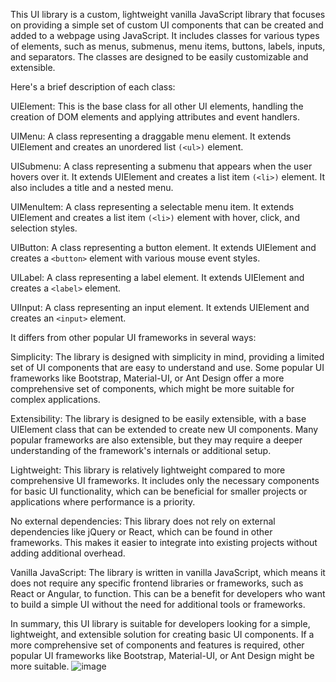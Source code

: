 This UI library is a custom, lightweight vanilla JavaScript library that focuses on providing a simple set of custom UI components that can be created and added to a webpage using JavaScript. It includes classes for various types of elements, such as menus, submenus, menu items, buttons, labels, inputs, and separators. The classes are designed to be easily customizable and extensible. 

Here's a brief description of each class:

UIElement: This is the base class for all other UI elements, handling the creation of DOM elements and applying attributes and event handlers.

UIMenu: A class representing a draggable menu element. It extends UIElement and creates an unordered list ```(<ul>)``` element.

UISubmenu: A class representing a submenu that appears when the user hovers over it. It extends UIElement and creates a list item ```(<li>)``` element. It also includes a title and a nested menu.

UIMenuItem: A class representing a selectable menu item. It extends UIElement and creates a list item ```(<li>)``` element with hover, click, and selection styles.

UIButton: A class representing a button element. It extends UIElement and creates a ```<button>``` element with various mouse event styles.

UILabel: A class representing a label element. It extends UIElement and creates a ```<label>``` element.

UIInput: A class representing an input element. It extends UIElement and creates an ```<input>``` element.

It differs from other popular UI frameworks in several ways:

Simplicity: The library is designed with simplicity in mind, providing a limited set of UI components that are easy to understand and use. Some popular UI frameworks like Bootstrap, Material-UI, or Ant Design offer a more comprehensive set of components, which might be more suitable for complex applications.

Extensibility: The library is designed to be easily extensible, with a base UIElement class that can be extended to create new UI components. Many popular frameworks are also extensible, but they may require a deeper understanding of the framework's internals or additional setup.

Lightweight: This library is relatively lightweight compared to more comprehensive UI frameworks. It includes only the necessary components for basic UI functionality, which can be beneficial for smaller projects or applications where performance is a priority.

No external dependencies: This library does not rely on external dependencies like jQuery or React, which can be found in other frameworks. This makes it easier to integrate into existing projects without adding additional overhead.

Vanilla JavaScript: The library is written in vanilla JavaScript, which means it does not require any specific frontend libraries or frameworks, such as React or Angular, to function. This can be a benefit for developers who want to build a simple UI without the need for additional tools or frameworks.

In summary, this UI library is suitable for developers looking for a simple, lightweight, and extensible solution for creating basic UI components. If a more comprehensive set of components and features is required, other popular UI frameworks like Bootstrap, Material-UI, or Ant Design might be more suitable.
![image](https://user-images.githubusercontent.com/25754141/228089623-db49cfac-3f37-4791-9dcd-9076cd840a27.png)
